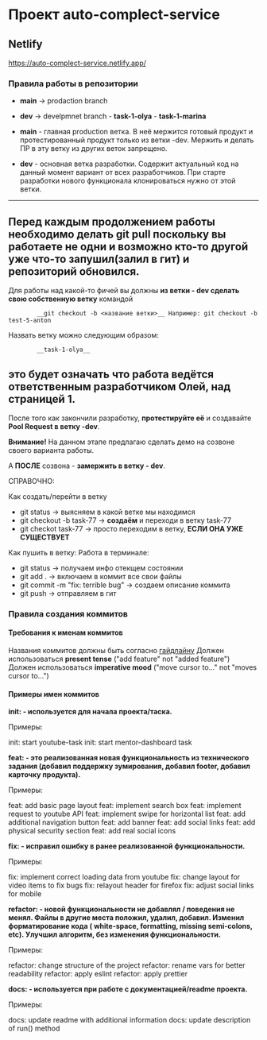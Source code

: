 # Проект auto-complect-service

## Netlify
https://auto-complect-service.netlify.app/


### Правила работы в репозитории

- __main__ -> prodaction branch
- __dev__ -> develpmnet branch
              - __task-1-olya__
              - __task-1-marina__


- __main__ - главная production ветка. В неё мержится готовый продукт и протестированный продукт только из ветки -dev. Мержить и делать ПР в эту ветку из других веток запрещено.

- __dev__ - основная ветка разработки. Содержит актуальный код на данный момент вариант от всех разработчиков. При старте разработки нового функционала клонироваться нужно от этой ветки.
---------------
__Перед каждым продолжением работы__ необходимо делать
			__git pull__
поскольку вы работаете не одни и возможно кто-то другой уже что-то запушил(залил в гит) и репозиторий обновился.
--------------
Для работы над какой-то фичей вы должны __из ветки - dev сделать свою собственную ветку__ командой

			__git checkout -b <название ветки>__ Например: git checkout -b test-5-anton

 Назвать ветку можно следующим образом:

 			__task-1-olya__

 это будет означать что работа ведётся __ответственным разработчиком Олей, над страницей 1__.
 -------------
 После того как закончили разработку, __протестируйте её__ и создавайте __Pool Request в ветку -dev__.

 __Внимание!__ На данном этапе предлагаю сделать демо на созвоне своего варианта работы.

 А __ПОСЛЕ__ созвона - __замержить в ветку - dev__.


 СПРАВОЧНО:

Как создать/перейти в ветку

- git status -> выясняем в какой ветке мы находимся
- git checkout -b task-77 -> __создаём__ и переходи в ветку task-77
- git checkot task-77 -> просто переходим в ветку, __ЕСЛИ ОНА УЖЕ СУЩЕСТВУЕТ__

 Как пушить в ветку:
 Работа в терминале:

 - git status ->  получаем инфо отекщем состоянии
 - git add . -> включаем в коммит все свои файлы
 - git commit -m "fix: terrible bug" -> создаем описание коммита
 - git push -> отправляем в гит


### Правила создания коммитов

#### Требования к именам коммитов

Названия коммитов должны быть согласно [гайдлайну](https://www.conventionalcommits.org/en/v1.0.0/)
Должен использоваться __present tense__ ("add feature" not "added feature")
Должен использоваться __imperative mood__ ("move cursor to..." not "moves cursor to...")

#### Примеры имен коммитов

__init: - используется для начала проекта/таска.__

Примеры:

init: start youtube-task
init: start mentor-dashboard task

__feat: - это реализованная новая функциональность из технического задания (добавил поддержку зумирования, добавил footer, добавил карточку продукта).__

Примеры:

feat: add basic page layout
feat: implement search box
feat: implement request to youtube API
feat: implement swipe for horizontal list
feat: add additional navigation button
feat: add banner
feat: add social links
feat: add physical security section
feat: add real social icons

__fix: - исправил ошибку в ранее реализованной функциональности.__

Примеры:

fix: implement correct loading data from youtube
fix: change layout for video items to fix bugs
fix: relayout header for firefox
fix: adjust social links for mobile

__refactor: - новой функциональности не добавлял / поведения не менял. Файлы в другие места положил, удалил, добавил. Изменил форматирование кода (
white-space, formatting, missing semi-colons, etc). Улучшил алгоритм, без изменения функциональности.__

Примеры:

refactor: change structure of the project
refactor: rename vars for better readability
refactor: apply eslint
refactor: apply prettier

__docs: - используется при работе с документацией/readme проекта.__

Примеры:

docs: update readme with additional information
docs: update description of run() method